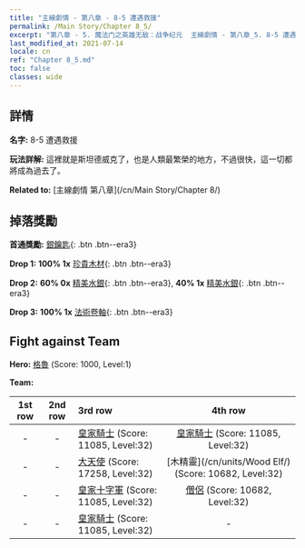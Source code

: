 ```yaml
---
title: "主線劇情 - 第八章 - 8-5 遭遇救援"
permalink: /Main Story/Chapter 8_5/
excerpt: "第八章 - 5. 魔法门之英雄无敌：战争纪元  主線劇情 - 第八章_5. 8-5 遭遇救援"
last_modified_at: 2021-07-14
locale: cn
ref: "Chapter 8_5.md"
toc: false
classes: wide
---
```


## 詳情

 **名字:** 8-5 遭遇救援

 **玩法詳解:** 這裡就是斯坦德威克了，也是人類最繁榮的地方，不過很快，這一切都將成為過去了。

 **Related to:** [主線劇情 第八章](/cn/Main Story/Chapter 8/)

## 掉落獎勵

 **首通獎勵:** [銀鑰匙](/cn/Items/con_693/){: .btn .btn--era3}

 **Drop 1:** **100% 1x** [珍貴木材](/cn/Items/mat_27/){: .btn .btn--era3}

 **Drop 2:** **60% 0x** [精美水銀](/cn/Items/mat_21/){: .btn .btn--era3}, **40% 1x** [精美水銀](/cn/Items/mat_21/){: .btn .btn--era3}

 **Drop 3:** **100% 1x** [法術卷軸](/cn/Items/con_694/){: .btn .btn--era3}


## Fight against Team
 **Hero:** [格魯](/cn/heroes/Gelu/) (Score: 1000, Level:1)

 **Team:**


  | 1st row | 2nd row | 3rd row | 4th row |
  |:----:|:----:|:----|:----:|
  | - | - | [皇家騎士](/cn/units/Cavalier/) (Score: 11085, Level:32)  | [皇家騎士](/cn/units/Cavalier/) (Score: 11085, Level:32)  |
  | - | - | [大天使](/cn/units/Angel/) (Score: 17258, Level:32)  | [木精靈](/cn/units/Wood Elf/) (Score: 10682, Level:32)  |
  | - | - | [皇家十字軍](/cn/units/Swordsman/) (Score: 11085, Level:32)  | [僧侶](/cn/units/Monk/) (Score: 10682, Level:32)  |
  | - | - | [皇家騎士](/cn/units/Cavalier/) (Score: 11085, Level:32)  | - |


